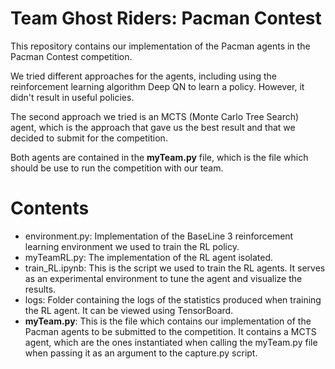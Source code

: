 # Team Ghost Riders: Pacman Contest

This repository contains our implementation of the Pacman agents in the Pacman Contest competition.

We tried different approaches for the agents, including using the reinforcement learning algorithm Deep QN to learn a policy. However, it didn't result in useful policies.

The second approach we tried is an MCTS (Monte Carlo Tree Search) agent, which is the approach that gave us the best result and that we decided to submit for the competition.

Both agents are contained in the **myTeam.py** file, which is the file which should be use to run the competition with our team.

# Contents

- environment.py: Implementation of the BaseLine 3 reinforcement learning environment we used to train the RL policy.
- myTeamRL.py: The implementation of the RL agent isolated.
- train_RL.ipynb: This is the script we used to train the RL agents. It serves as an experimental environment to tune the agent and visualize the results. 
- logs: Folder containing the logs of the statistics produced when training the RL agent. It can be viewed using TensorBoard.
- **myTeam.py**: This is the file which contains our implementation of the Pacman agents to be submitted to the competition. It contains a MCTS agent, which are the ones instantiated when calling the myTeam.py file when passing it as an argument to the capture.py script.